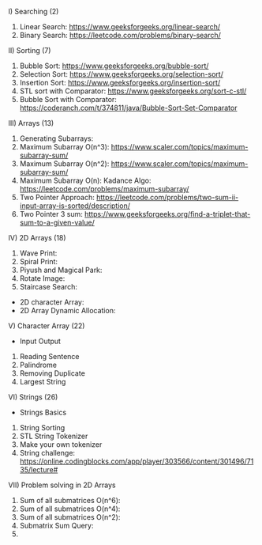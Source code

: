 I) Searching (2)
1) Linear Search: https://www.geeksforgeeks.org/linear-search/
2) Binary Search: https://leetcode.com/problems/binary-search/

II) Sorting (7)
1) Bubble Sort: https://www.geeksforgeeks.org/bubble-sort/
2) Selection Sort: https://www.geeksforgeeks.org/selection-sort/  
3) Insertion Sort: https://www.geeksforgeeks.org/insertion-sort/  
4) STL sort with Comparator: https://www.geeksforgeeks.org/sort-c-stl/
5) Bubble Sort with Comparator: https://coderanch.com/t/374811/java/Bubble-Sort-Set-Comparator

III) Arrays (13)
1) Generating Subarrays: 
2) Maximum Subarray O(n^3): https://www.scaler.com/topics/maximum-subarray-sum/
3) Maximum Subarray O(n^2): https://www.scaler.com/topics/maximum-subarray-sum/
4) Maximum Subarray O(n): Kadance Algo: https://leetcode.com/problems/maximum-subarray/
5) Two Pointer Approach: https://leetcode.com/problems/two-sum-ii-input-array-is-sorted/description/
6) Two Pointer 3 sum: https://www.geeksforgeeks.org/find-a-triplet-that-sum-to-a-given-value/

IV) 2D Arrays (18)
1) Wave Print: 
2) Spiral Print: 
3) Piyush and Magical Park: 
4) Rotate Image: 
5) Staircase Search: 
- 2D character Array: 
- 2D Array Dynamic Allocation:  

V) Character Array (22)
- Input Output
1) Reading Sentence
2) Palindrome
3) Removing Duplicate
4) Largest String

VI) Strings (26)
- Strings Basics
1) String Sorting
2) STL String Tokenizer
3) Make your own tokenizer
4) String challenge: https://online.codingblocks.com/app/player/303566/content/301496/7135/lecture# 

VII) Problem solving in 2D Arrays
1) Sum of all submatrices O(n^6):
2) Sum of all submatrices O(n^4):
3) Sum of all submatrices O(n^2):
4) Submatrix Sum Query: 
5) 